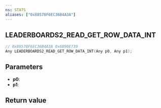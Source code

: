 ```yaml
---
ns: STATS
aliases: ["0x88578F6EC36B4A3A"]
---
```

## LEADERBOARDS2_READ_GET_ROW_DATA_INT

```c
// 0x88578F6EC36B4A3A 0x6B90E730
Any LEADERBOARDS2_READ_GET_ROW_DATA_INT(Any p0, Any p1);
```


## Parameters
* **p0**: 
* **p1**: 

## Return value
